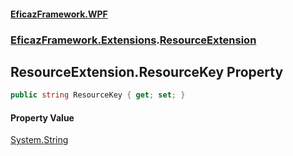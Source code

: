 #### [EficazFramework.WPF](EficazFrameworkWPF.md 'EficazFramework WPF')
### [EficazFramework.Extensions](EficazFrameworkWPF.md#EficazFramework.Extensions 'EficazFramework.Extensions').[ResourceExtension](EficazFramework.Extensions/ResourceExtension.md 'EficazFramework.Extensions.ResourceExtension')

## ResourceExtension.ResourceKey Property

```csharp
public string ResourceKey { get; set; }
```

#### Property Value
[System.String](https://docs.microsoft.com/en-us/dotnet/api/System.String 'System.String')